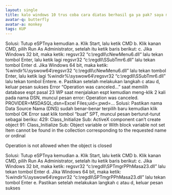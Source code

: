 ```yaml
---
layout: single
title: kalo windows 10 trus coba cara diatas berhasil ga ya pak? saya mau coba makam ini si
avatar-q: butterfly
avatar-a: monkey
tags: KUP
---
```

Solusi:
Tutup eSPTnya kemudian
a. Klik Start, lalu ketik CMD
b. Klik kanan CMD, pilih Run As Administrator, setelah itu ketik baris berikut:
c. Jika Windows 32 bit, maka ketik:
regsvr32   “c:\regdll\cNewMenu6.dll“
lalu tekan tombol Enter, lalu ketik lagi
regsvr32   “c:\regdll\SSubTmr6.dll”
lalu tekan tombol Enter
d. Jika Windows 64 bit, maka ketik:
%windir%\syswow64\regsvr32   “c:\regdll\cNewMenu6.dll”
lalu tekan tombol Enter, lalu ketik lagi
%windir%\syswow64\regsvr32   “c:\regdll\SSubTmr6.dll”
lalu tekan tombol Entere.
e. Pastikan setelah melakukan langkah c atau d, keluar pesan sukses
Error “Operation was canceled…” saat memilih database espt pasal 23
WP saat menjalakan espt kemudian meng-klik 2 kali pada nama DSN, muncul pesan error:
Operation was canceled. PROVIDER=MSDASQL;dsn=Excel Files;uid=;pwd=…
Solusi:
Pastikan nama Data Source Nama (DNS) sudah benar-benar terpilih baru kemudian klik tombol OK
Error saat klik tombol “buat” SPT, muncul pesan berturut-turut sebagai beriku:
429: Class_Initialize Sub: ActiveX component can’t create object
91: Class_Initialize Sub: Object variable or With block variable not set
Item cannot be found in the collection corresponding to the requested name or ordinal

Operation is not allowed when the object is closed


Solusi:
Tutup eSPTnya kemudian
a. Klik Start, lalu ketik CMD
b. Klik kanan CMD, pilih Run As Administrator, setelah itu ketik baris berikut:
c. Jika Windows 32 bit, maka ketik:
regsvr32   “c:\regdll\SPTmgrPPhMasa23.dll”
lalu tekan tombol Enter
d. Jika Windows 64 bit, maka ketik:
%windir%\syswow64\regsvr32   “c:\regdll\SPTmgrPPhMasa23.dll”
lalu tekan tombol Enter
e. Pastikan setelah melakukan langkah c atau d, keluar pesan sukses